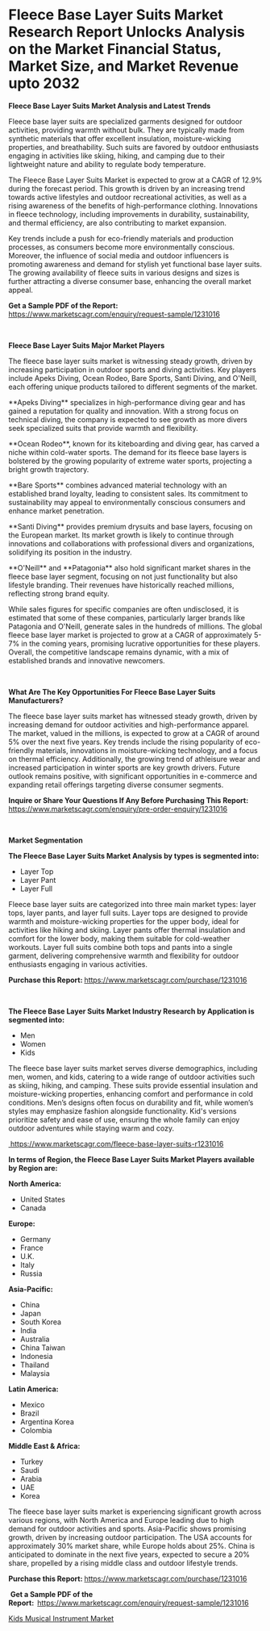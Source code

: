 <p><h1>Fleece Base Layer Suits Market Research Report Unlocks Analysis on the Market Financial Status, Market Size, and Market Revenue upto 2032</h1></p><p><strong>Fleece Base Layer Suits Market Analysis and Latest Trends</strong></p>
<p><p>Fleece base layer suits are specialized garments designed for outdoor activities, providing warmth without bulk. They are typically made from synthetic materials that offer excellent insulation, moisture-wicking properties, and breathability. Such suits are favored by outdoor enthusiasts engaging in activities like skiing, hiking, and camping due to their lightweight nature and ability to regulate body temperature.</p><p>The Fleece Base Layer Suits Market is expected to grow at a CAGR of 12.9% during the forecast period. This growth is driven by an increasing trend towards active lifestyles and outdoor recreational activities, as well as a rising awareness of the benefits of high-performance clothing. Innovations in fleece technology, including improvements in durability, sustainability, and thermal efficiency, are also contributing to market expansion.</p><p>Key trends include a push for eco-friendly materials and production processes, as consumers become more environmentally conscious. Moreover, the influence of social media and outdoor influencers is promoting awareness and demand for stylish yet functional base layer suits. The growing availability of fleece suits in various designs and sizes is further attracting a diverse consumer base, enhancing the overall market appeal.</p></p>
<p><strong>Get a Sample PDF of the Report:&nbsp;</strong> <a href="https://www.marketscagr.com/enquiry/request-sample/1231016?utm_campaign=1905&utm_medium=2&utm_source=Github&utm_content=ia&utm_term=09022025&utm_id=fleece-base-layer-suits">https://www.marketscagr.com/enquiry/request-sample/1231016</a></p>
<p>&nbsp;</p>
<p><strong>Fleece Base Layer Suits Major Market Players</strong></p>
<p><p>The fleece base layer suits market is witnessing steady growth, driven by increasing participation in outdoor sports and diving activities. Key players include Apeks Diving, Ocean Rodeo, Bare Sports, Santi Diving, and O'Neill, each offering unique products tailored to different segments of the market.</p><p>**Apeks Diving** specializes in high-performance diving gear and has gained a reputation for quality and innovation. With a strong focus on technical diving, the company is expected to see growth as more divers seek specialized suits that provide warmth and flexibility.</p><p>**Ocean Rodeo**, known for its kiteboarding and diving gear, has carved a niche within cold-water sports. The demand for its fleece base layers is bolstered by the growing popularity of extreme water sports, projecting a bright growth trajectory.</p><p>**Bare Sports** combines advanced material technology with an established brand loyalty, leading to consistent sales. Its commitment to sustainability may appeal to environmentally conscious consumers and enhance market penetration.</p><p>**Santi Diving** provides premium drysuits and base layers, focusing on the European market. Its market growth is likely to continue through innovations and collaborations with professional divers and organizations, solidifying its position in the industry.</p><p>**O'Neill** and **Patagonia** also hold significant market shares in the fleece base layer segment, focusing on not just functionality but also lifestyle branding. Their revenues have historically reached millions, reflecting strong brand equity.</p><p>While sales figures for specific companies are often undisclosed, it is estimated that some of these companies, particularly larger brands like Patagonia and O'Neill, generate sales in the hundreds of millions. The global fleece base layer market is projected to grow at a CAGR of approximately 5-7% in the coming years, promising lucrative opportunities for these players. Overall, the competitive landscape remains dynamic, with a mix of established brands and innovative newcomers.</p></p>
<p>&nbsp;</p>
<p><strong>What Are The Key Opportunities For Fleece Base Layer Suits Manufacturers?</strong></p>
<p><p>The fleece base layer suits market has witnessed steady growth, driven by increasing demand for outdoor activities and high-performance apparel. The market, valued in the millions, is expected to grow at a CAGR of around 5% over the next five years. Key trends include the rising popularity of eco-friendly materials, innovations in moisture-wicking technology, and a focus on thermal efficiency. Additionally, the growing trend of athleisure wear and increased participation in winter sports are key growth drivers. Future outlook remains positive, with significant opportunities in e-commerce and expanding retail offerings targeting diverse consumer segments.</p></p>
<p><strong>Inquire or Share Your Questions If Any Before Purchasing This Report:</strong> <a href="https://www.marketscagr.com/enquiry/pre-order-enquiry/1231016?utm_campaign=1905&utm_medium=2&utm_source=Github&utm_content=ia&utm_term=09022025&utm_id=fleece-base-layer-suits">https://www.marketscagr.com/enquiry/pre-order-enquiry/1231016</a></p>
<p>&nbsp;</p>
<p><strong>Market Segmentation</strong></p>
<p><strong>The Fleece Base Layer Suits Market Analysis by types is segmented into:</strong></p>
<p><ul><li>Layer Top</li><li>Layer Pant</li><li>Layer Full</li></ul></p>
<p><p>Fleece base layer suits are categorized into three main market types: layer tops, layer pants, and layer full suits. Layer tops are designed to provide warmth and moisture-wicking properties for the upper body, ideal for activities like hiking and skiing. Layer pants offer thermal insulation and comfort for the lower body, making them suitable for cold-weather workouts. Layer full suits combine both tops and pants into a single garment, delivering comprehensive warmth and flexibility for outdoor enthusiasts engaging in various activities.</p></p>
<p><strong>Purchase this Report:&nbsp;</strong><a href="https://www.marketscagr.com/purchase/1231016?utm_campaign=1905&utm_medium=2&utm_source=Github&utm_content=ia&utm_term=09022025&utm_id=fleece-base-layer-suits">https://www.marketscagr.com/purchase/1231016</a></p>
<p>&nbsp;</p>
<p><strong>The Fleece Base Layer Suits Market Industry Research by Application is segmented into:</strong></p>
<p><ul><li>Men</li><li>Women</li><li>Kids</li></ul></p>
<p><p>The fleece base layer suits market serves diverse demographics, including men, women, and kids, catering to a wide range of outdoor activities such as skiing, hiking, and camping. These suits provide essential insulation and moisture-wicking properties, enhancing comfort and performance in cold conditions. Men’s designs often focus on durability and fit, while women’s styles may emphasize fashion alongside functionality. Kid's versions prioritize safety and ease of use, ensuring the whole family can enjoy outdoor adventures while staying warm and cozy.</p></p>
<p><a href="https://www.marketscagr.com/fleece-base-layer-suits-r1231016?utm_campaign=1905&utm_medium=2&utm_source=Github&utm_content=ia&utm_term=09022025&utm_id=fleece-base-layer-suits">&nbsp;https://www.marketscagr.com/fleece-base-layer-suits-r1231016</a></p>
<p><strong>In terms of Region, the Fleece Base Layer Suits Market Players available by Region are:</strong></p>
<p>
    <p> <strong> North America: </strong>
        <ul>
            <li>United States</li>
            <li>Canada</li>
        </ul>
        </p> 
    <p> <strong> Europe: </strong>
        <ul>
            <li>Germany</li>
            <li>France</li>
            <li>U.K.</li>
            <li>Italy</li>
            <li>Russia</li>
        </ul>
        </p> 
    <p> <strong> Asia-Pacific: </strong>
        <ul>
            <li>China</li>
            <li>Japan</li>
            <li>South Korea</li>
            <li>India</li>
            <li>Australia</li>
            <li>China Taiwan</li>
            <li>Indonesia</li>
            <li>Thailand</li>
            <li>Malaysia</li>
        </ul>
        </p> 
    <p> <strong> Latin America: </strong>
        <ul>
            <li>Mexico</li>
            <li>Brazil</li>
            <li>Argentina Korea</li>
            <li>Colombia</li>
        </ul>
        </p> 
    <p> <strong> Middle East & Africa: </strong>
        <ul>
            <li>Turkey</li>
            <li>Saudi</li>
            <li>Arabia</li>
            <li>UAE</li>
            <li>Korea</li>
        </ul>
    </p>
    </p>
<p><p>The fleece base layer suits market is experiencing significant growth across various regions, with North America and Europe leading due to high demand for outdoor activities and sports. Asia-Pacific shows promising growth, driven by increasing outdoor participation. The USA accounts for approximately 30% market share, while Europe holds about 25%. China is anticipated to dominate in the next five years, expected to secure a 20% share, propelled by a rising middle class and outdoor lifestyle trends.</p></p>
<p><strong>Purchase this Report: </strong><a href="https://www.marketscagr.com/purchase/1231016?utm_campaign=1905&utm_medium=2&utm_source=Github&utm_content=ia&utm_term=09022025&utm_id=fleece-base-layer-suits">https://www.marketscagr.com/purchase/1231016</a></p>
<p>&nbsp;<strong>Get a Sample PDF of the Report:&nbsp;&nbsp;</strong><a href="https://www.marketscagr.com/enquiry/request-sample/1231016?utm_campaign=1905&utm_medium=2&utm_source=Github&utm_content=ia&utm_term=09022025&utm_id=fleece-base-layer-suits">https://www.marketscagr.com/enquiry/request-sample/1231016</a></p>
<p><strong></strong></p>
<p><p><a href="https://github.com/AshikRahman991/Market-Research-Report-List-1/blob/main/kids-musical-instrument-market.md?utm_campaign=1905&utm_medium=2&utm_source=Github&utm_content=ia&utm_term=09022025&utm_id=fleece-base-layer-suits">Kids Musical Instrument Market</a></p></p>